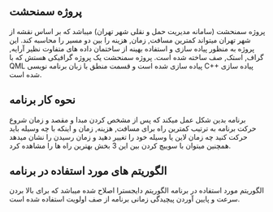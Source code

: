 ## پروژه سمنحشت
پروژه سمنحشت (سامانه مدیریت حمل و نقلی شهر تهران) میباشد که بر اساس نقشه از شهر تهران میتواند کمترین مسافت, زمان, هزینه را بین دو مسیر را محاسبه کند. این پروژه به منظور پیاده سازی و استفاده بهینه از ساختمان داده های متفاوت
نظیر آرایه, گراف, استک, صف ساخته شده است.
پروژه سمنحشت یک پروژه گرافیکی هستش که با QML پیاده سازی شده است و قسمت منطق با زبان برنامه نویسی C++ پیاده سازی شده است.
## نحوه کار برنامه 
برنامه بدین شکل عمل میکند که پس از مشخص کردن مبدا و مقصد و زمان شروع حرکت برنامه به ترتیب کمترین راه برای مسافت, هزینه, زمان و اینکه با چه وسیله باید حرکت کنید چه زمان لاین یا وسیله خود را تغییر دهید و زمان رسیدن را نشان میدهد همچنین میتوان با سوییچ کردن بین این 3 بخش بهترین راه ها را مشاهده کرد.
## الگوریتم های مورد استفاده در برنامه
الگوریتم مورد استفاده در برنامه الگوریتم دایجسترا اصلاح شده میباشد که برای بالا بردن سرعت و پایین آوردن پیچیدگی زمانی برنامه از صف اولویت استفاده شده است.
